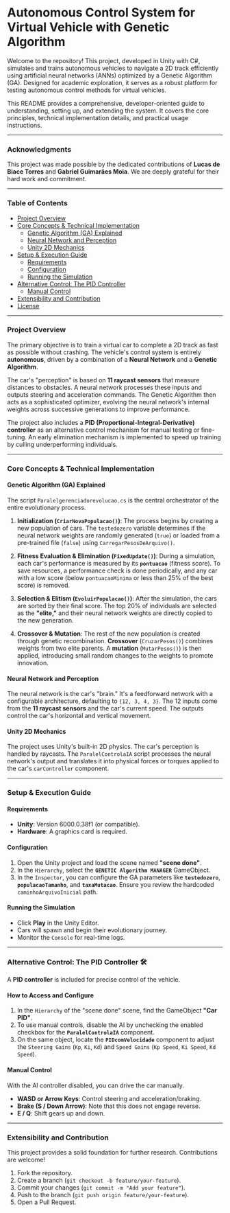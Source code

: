 # Autonomous Control System for Virtual Vehicle with Genetic Algorithm

Welcome to the repository! This project, developed in Unity with C#, simulates and trains autonomous vehicles to navigate a 2D track efficiently using artificial neural networks (ANNs) optimized by a Genetic Algorithm (GA). Designed for academic exploration, it serves as a robust platform for testing autonomous control methods for virtual vehicles.

This README provides a comprehensive, developer-oriented guide to understanding, setting up, and extending the system. It covers the core principles, technical implementation details, and practical usage instructions.

---

### **Acknowledgments**

This project was made possible by the dedicated contributions of **Lucas de Biace Torres** and **Gabriel Guimarães Moia**. We are deeply grateful for their hard work and commitment.

---

### **Table of Contents**

* [Project Overview](#project-overview)
* [Core Concepts & Technical Implementation](#core-concepts--technical-implementation)
    * [Genetic Algorithm (GA) Explained](#genetic-algorithm-ga-explained)
    * [Neural Network and Perception](#neural-network-and-perception)
    * [Unity 2D Mechanics](#unity-2d-mechanics)
* [Setup & Execution Guide](#setup--execution-guide)
    * [Requirements](#requirements)
    * [Configuration](#configuration)
    * [Running the Simulation](#running-the-simulation)
* [Alternative Control: The PID Controller](#alternative-control-the-pid-controller)
    * [Manual Control](#manual-control)
* [Extensibility and Contribution](#extensibility-and-contribution)
* [License](#license)

---

### **Project Overview**

The primary objective is to train a virtual car to complete a 2D track as fast as possible without crashing. The vehicle's control system is entirely **autonomous**, driven by a combination of a **Neural Network** and a **Genetic Algorithm**.

The car's "perception" is based on **11 raycast sensors** that measure distances to obstacles. A neural network processes these inputs and outputs steering and acceleration commands. The Genetic Algorithm then acts as a sophisticated optimizer, evolving the neural network's internal weights across successive generations to improve performance.

The project also includes a **PID (Proportional-Integral-Derivative) controller** as an alternative control mechanism for manual testing or fine-tuning. An early elimination mechanism is implemented to speed up training by culling underperforming individuals.

---

### **Core Concepts & Technical Implementation**

#### **Genetic Algorithm (GA) Explained**

The script `Paralelgerenciadorevolucao.cs` is the central orchestrator of the entire evolutionary process.

1.  **Initialization (`CriarNovaPopulacao()`)**: The process begins by creating a new population of cars. The `testedozero` variable determines if the neural network weights are randomly generated (`true`) or loaded from a pre-trained file (`false`) using `CarregarPesosDeArquivo()`.

2.  **Fitness Evaluation & Elimination (`FixedUpdate()`)**: During a simulation, each car's performance is measured by its **`pontuacao`** (fitness score). To save resources, a performance check is done periodically, and any car with a low score (below `pontuacaoMinima` or less than 25% of the best score) is removed.

3.  **Selection & Elitism (`EvoluirPopulacao()`)**: After the simulation, the cars are sorted by their final score. The top 20% of individuals are selected as the **"elite,"** and their neural network weights are directly copied to the new generation.

4.  **Crossover & Mutation**: The rest of the new population is created through genetic recombination. **Crossover** (`CruzarPesos()`) combines weights from two elite parents. A **mutation** (`MutarPesos()`) is then applied, introducing small random changes to the weights to promote innovation.

#### **Neural Network and Perception**

The neural network is the car's "brain." It's a feedforward network with a configurable architecture, defaulting to `{12, 3, 4, 3}`. The 12 inputs come from the **11 raycast sensors** and the car's current speed. The outputs control the car's horizontal and vertical movement.

#### **Unity 2D Mechanics**

The project uses Unity's built-in 2D physics. The car's perception is handled by raycasts. The `ParalelControlaIA` script processes the neural network's output and translates it into physical forces or torques applied to the car's `carController` component.

---

### **Setup & Execution Guide**

#### **Requirements**

* **Unity**: Version 6000.0.38f1 (or compatible).
* **Hardware**: A graphics card is required.

#### **Configuration**

1.  Open the Unity project and load the scene named **"scene done"**.
2.  In the `Hierarchy`, select the **`GENETIC Algorithm MANAGER`** GameObject.
3.  In the `Inspector`, you can configure the GA parameters like **`testedozero`**, **`populacaoTamanho`**, and **`taxaMutacao`**. Ensure you review the hardcoded `caminhoArquivoInicial` path.

#### **Running the Simulation**

* Click **Play** in the Unity Editor.
* Cars will spawn and begin their evolutionary journey.
* Monitor the `Console` for real-time logs.

---

### **Alternative Control: The PID Controller** 🛠️

A **PID controller** is included for precise control of the vehicle.

#### **How to Access and Configure**

1.  In the `Hierarchy` of the "scene done" scene, find the GameObject **"Car PID"**.
2.  To use manual controls, disable the AI by unchecking the enabled checkbox for the **`ParalelControlaIA`** component.
3.  On the same object, locate the **`PIDcomVelocidade`** component to adjust the `Steering Gains` (`Kp`, `Ki`, `Kd`) and `Speed Gains` (`Kp Speed`, `Ki Speed`, `Kd Speed`).

#### **Manual Control**

With the AI controller disabled, you can drive the car manually.

* **WASD or Arrow Keys**: Control steering and acceleration/braking.
* **Brake (S / Down Arrow)**: Note that this does not engage reverse.
* **E / Q**: Shift gears up and down.

---

### **Extensibility and Contribution**

This project provides a solid foundation for further research. Contributions are welcome!

1.  Fork the repository.
2.  Create a branch (`git checkout -b feature/your-feature`).
3.  Commit your changes (`git commit -m "Add your feature"`).
4.  Push to the branch (`git push origin feature/your-feature`).
5.  Open a Pull Request.
